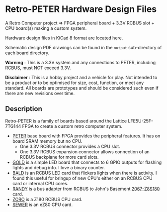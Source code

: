 # Retro-PETER Hardware Design Files
A Retro Computer project => FPGA peripheral board + 3.3V RCBUS slot + CPU board(s) making a custom system.

Hardware design files in KiCad 8 format are located here. 

Schematic design PDF drawings can be found in the `output` sub-directory of each board directory.

**Warning** : This is a 3.3V system and any connections to PETER, including RCBUS, must NOT exceed 3.3V.

**Disclaimer** : This is a hobby project and a vehicle for play. Not intended to be a product or to be optimised for size, cost, function, or meet any standard. All boards are prototypes and should be considered such even if there are new revisions over time.

## Description
Retro-PETER is a family of boards based around the Lattice LFE5U-25F-7TG144 FPGA to create a custom retro computer system.
* [PETER](PETER "Peripheral ECP5 Technology and Entertainment Resource board.") base board with FPGA provides the peripheral features. It has on board SRAM memory but no CPU.
    - One 3.3V RCBUS connector provides a CPU slot.
    - One 3.3V RCBUS expansion connector allows connection of an RCBUS backplane for more card slots.
* [GOLD](GOLD "GPIO On LED Display.") is a simple LED board that connects to 6 GPIO outputs for flashing lights and debug info. I love a binary counter.
* [BALD](BALD "Bus Activity LED Display.") is an RCBUS LED card that flickers lights when there is activity. I found this useful for bringup of new CPU's either on an RCBUS CPU card or internal CPU cores.
* [RANDY](RANDY "RCBUS Adapter to Nouveau Design. Yeah!") is a bus adapter from RCBUS to John's Basement [2067-Z8S180](https://github.com/johnwinans/2067-Z8S180/) card.
* [ZORO](ZORO "Z8S180 On RCBUS Only.") is a Z180 RCBUS CPU card.
* [SEWER](SEWER "Simple Eval With EZ80F91 on RCBUS") is an eZ80 CPU card.


